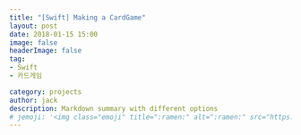 ```yaml
---
title: "[Swift] Making a CardGame"
layout: post
date: 2018-01-15 15:00
image: false
headerImage: false
tag:
- Swift
- 카드게임

category: projects
author: jack
description: Markdown summary with different options
# jemoji: '<img class="emoji" title=":ramen:" alt=":ramen:" src="https://assets.github.com/images/icons/emoji/unicode/1f35c.png" height="20" width="20" align="absmiddle">'
---
```

